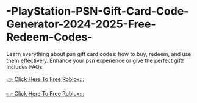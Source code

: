 # -PlayStation-PSN-Gift-Card-Code-Generator-2024-2025-Free-Redeem-Codes-



Learn everything about psn gift card codes: how to buy, redeem, and use them effectively. Enhance your psn experience or give the perfect gift! Includes FAQs.

[👉 Click Here To Free Roblox:::](https://usaofferzon.com/psn/)

[👉 Click Here To Free Roblox:::](https://usaofferzon.com/giftcard/)
